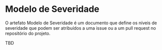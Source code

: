 # Modelo de Severidade
O artefato Modelo de Severidade é um documento que define os níveis de severidade que podem ser atribuídos a uma issue ou a um pull request no repositório do projeto.

TBD 
